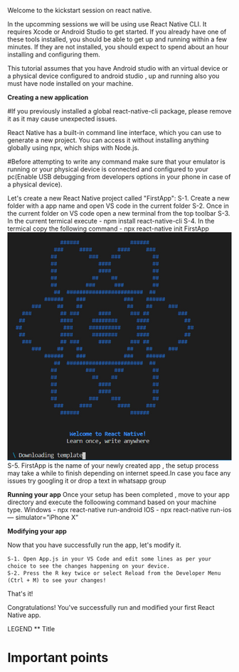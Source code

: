 Welcome to the kickstart session on react native.

In the upcomming sessions we will be using use React Native CLI. It requires Xcode or Android Studio to get started. 
If you already have one of these tools installed, you should be able to get up and running within a few minutes. 
If they are not installed, you should expect to spend about an hour installing and configuring them.

This tutorial assumes that you have Android studio with an virtual device or a physical device configured to android studio , up and running also you must have node installed on your machine.

**Creating a new application**

#If you previously installed a global react-native-cli package, please remove it as it may cause unexpected issues.

React Native has a built-in command line interface, which you can use to generate a new project. You can access it without installing anything globally using npx, which ships with Node.js. 

#Before attempting to write any command make sure that your emulator is running or your physical device is connected and configured to your pc(Enable USB debugging from developers options in your phone in case of a physical device).

Let's create a new React Native project called "FirstApp":
S-1. Create a new folder with a app name and open VS code in the current folder
S-2. Once in the current folder on VS code open a new terminal from the top toolbar
S-3. In the current termical execute - npm install react-native-cli
S-4. In the termical copy the following command - npx react-native init FirstApp  
![](IMAGES/I-1.JPG)
S-5. FirstApp is the name of your newly created app , the setup process may take a while to finish depending on internet speed.In case you face any issues try googling  it or drop a text in whatsapp group

**Running your app**
Once your setup has been completed , move to your app directory and execute the folloowing command based on your machine type.
 Windows - npx react-native run-android
 IOS - npx react-native run-ios — simulator=”iPhone X”

**Modifying your app**

Now that you have successfully run the app, let's modify it.

    S-1. Open App.js in your VS Code and edit some lines as per your choice to see the changes happening on your device.
    S-2. Press the R key twice or select Reload from the Developer Menu (Ctrl + M) to see your changes!

That's it!

Congratulations! You've successfully run and modified your first React Native app.



LEGEND
** Title
# Important points 
